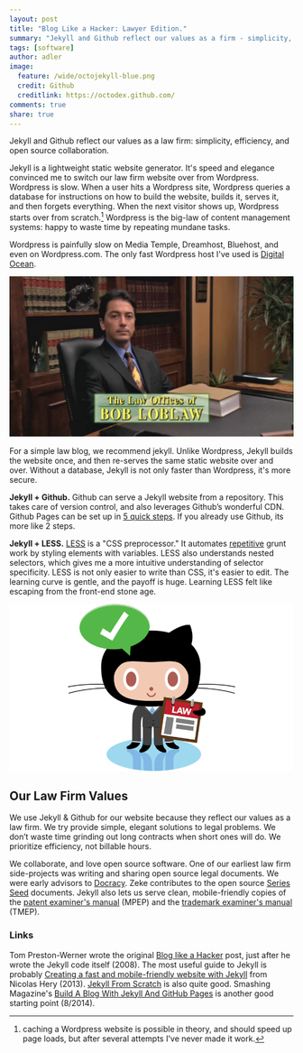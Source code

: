 ```yaml
---
layout: post
title: "Blog Like a Hacker: Lawyer Edition."
summary: "Jekyll and Github reflect our values as a firm - simplicity, efficiency, and open source collaboration."
tags: [software]
author: adler
image:
  feature: /wide/octojekyll-blue.png
  credit: Github
  creditlink: https://octodex.github.com/
comments: true
share: true
---
```



<p class="big-text">Jekyll and Github reflect our values as a law firm: simplicity, efficiency, and open source collaboration.</p> 

Jekyll is a lightweight static website generator. It's speed and elegance convinced me to switch our law firm website over from Wordpress. Wordpress is slow. When a user hits a Wordpress site, Wordpress queries a database for instructions on how to build the website, builds it, serves it, and then forgets everything. When the next visitor shows up, Wordpress starts over from scratch.[^1] Wordpress is the big-law of content management systems: happy to waste time by repeating mundane tasks.

[^1]: caching a Wordpress website is possible in theory, and should speed up page loads, but after several attempts I've never made it work. 

Wordpress is painfully slow on Media Temple, Dreamhost, Bluehost, and even on Wordpress.com. The only fast Wordpress host I've used is [Digital Ocean](https://www.digitalocean.com/). 

<!-- [disclosure: Digital Ocean was one of our first clients].   -->

<img src="/images/bob-loblaw.jpg" class="translucent">

For a simple law blog, we recommend jekyll. Unlike Wordpress, Jekyll builds the website once, and then re-serves the same static website over and over. Without a database, Jekyll is not only faster than Wordpress, it's more secure. 

**Jekyll + Github.** Github can serve a Jekyll website from a repository.  This takes care of version control, and also leverages Github’s wonderful CDN. Github Pages can be set up in [5 quick steps](https://pages.github.com/). If you already use Github, its more like 2 steps. 

**Jekyll + LESS.** [LESS](http://lesscss.org/) is a "CSS preprocessor." It automates [repetitive](http://en.wikipedia.org/wiki/Don't_repeat_yourself) grunt work by styling elements with variables. LESS also understands nested selectors, which gives me a more intuitive understanding of selector specificity. LESS is not only easier to write than CSS, it's easier to edit. The learning curve is gentle, and the payoff is huge. Learning LESS felt like escaping from the front-end stone age.  

<img src="/images/octocat-agendacat-law.png" class="translucent">

## Our Law Firm Values

We use Jekyll & Github for our website because they reflect our values as a law firm. We try provide simple, elegant solutions to legal problems. We don’t waste time grinding out long contracts when short ones will do. We prioritize efficiency, not billable hours. 

We collaborate, and love open source software. One of our earliest law firm side-projects was writing and sharing open source legal documents. We were early advisors to [Docracy](Docracy.com).  Zeke contributes to the open source [Series Seed](http://www.seriesseed.com/posts/2014/02/version-32.html) documents. Jekyll also lets us serve clean, mobile-friendly copies of the [patent examiner's manual](../mpep/) (MPEP) and the [trademark examiner's manual](../tpep/) (TMEP). 


### Links

Tom Preston-Werner wrote the original [Blog like a Hacker](http://tom.preston-werner.com/2008/11/17/blogging-like-a-hacker.html) post, just after he wrote the Jekyll code itself (2008). The most useful guide to Jekyll is probably [Creating a fast and mobile-friendly website with Jekyll](http://nicolashery.com/fast-mobile-friendly-website-with-jekyll/) from Nicolas Hery (2013). [Jekyll From Scratch](http://pixelcog.com/blog/2013/jekyll-from-scratch-introduction/) is also quite good. Smashing Magazine's [Build A Blog With Jekyll And GitHub Pages](http://www.smashingmagazine.com/2014/08/01/build-blog-jekyll-github-pages/) is another good starting point (8/2014). 

